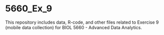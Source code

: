 # 5660_Ex_9
This repository includes data, R-code, and other files related to Exercise 9 (mobile data collection) for BIOL 5660 - Advanced Data Analytics. 
